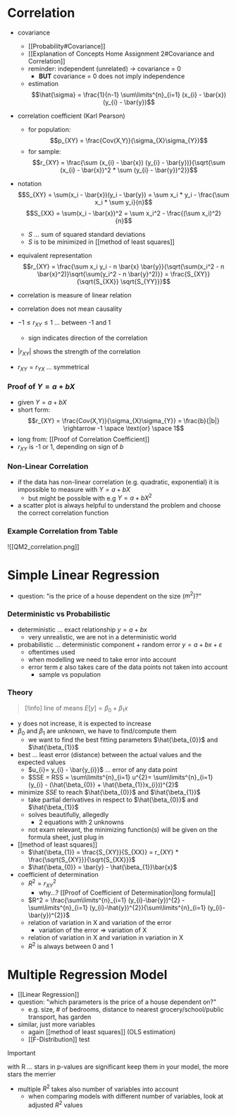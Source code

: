 # Correlation
- covariance
	- [[Probability#Covariance]]
	- [[Explanation of Concepts Home Assignment 2#Covariance and Correlation]]
	- reminder: independent (unrelated) -> covariance = 0
		- **BUT** covariance = 0 does not imply independence
	- estimation
$$\hat{\sigma} = \frac{1}{n-1} \sum\limits^{n}_{i=1} (x_{i} - \bar{x}) (y_{i} - \bar{y})$$
- correlation coefficient (Karl Pearson)
	- for population:
	$$p_{XY} = \frac{Cov(X,Y)}{\sigma_{X}\sigma_{Y}}$$
	- for sample:
		$$r_{XY} = \frac{\sum (x_{i} - \bar{x}) (y_{i} - \bar{y})}{\sqrt{\sum (x_{i} - \bar{x})^2 * \sum (y_{i} - \bar{y})^2}}$$
- notation
	$$S_{XY} = \sum(x_i - \bar{x})(y_i - \bar{y}) = \sum x_i * y_i - \frac{\sum x_i * \sum y_i}{n}$$
	$$S_{XX} = \sum(x_i - \bar{x})^2 = \sum x_i^2 - \frac{(\sum x_i)^2}{n}$$
	- $S$ ... sum of squared standard deviations
	- $S$ is to be minimized in [[method of least squares]]	
- equivalent representation
	$$r_{XY} = \frac{\sum x_i y_i - n \bar{x} \bar{y}}{\sqrt{\sum(x_i^2 - n \bar{x}^2)}\sqrt{\sum(y_i^2 - n \bar{y}^2)}} = \frac{S_{XY}}{\sqrt{S_{XX}} \sqrt{S_{YY}}}$$

- correlation is measure of linear relation
- correlation does not mean causality
- $-1 \leq r_{XY} \leq 1$ ... between -1 and 1
	- sign indicates direction of the correlation
- $|r_{XY}|$ shows the strength of the correlation
- $r_{XY} = r_{YX}$ ... symmetrical
### Proof of $Y = a + bX$
- given $Y = a+bX$
- short form:
$$r_{XY} = \frac{Cov(X,Y)}{\sigma_{X}\sigma_{Y}} = \frac{b}{|b|} \rightarrow -1 \space \text{or} \space 1$$
- long from: [[Proof of Correlation Coefficient]]
- $r_{XY}$ is -1 or 1, depending on sign of $b$
### Non-Linear Correlation
- if the data has non-linear correlation (e.g. quadratic, exponential) it is impossible to measure with $Y = a+bX$
	- but might be possible with e.g $Y=a+bX^2$
- a scatter plot is always helpful to understand the problem and choose the correct correlation function
### Example Correlation from Table
![[QM2_correlation.png]]
# Simple Linear Regression
- question: "is the price of a house dependent on the size ($m^2$)?"
### Deterministic vs Probabilistic
- deterministic ... exact relationship $y = a + bx$
	- very unrealistic, we are not in a deterministic world
- probabilistic ... deterministic component + random error $y = a + bx + \varepsilon$
	- oftentimes used
	- when modelling we need to take error into account
	- error term $\varepsilon$ also takes care of the data points not taken into account
		- sample vs population
### Theory
> [!info]
> line of means
> $E[y] = \beta_{0} + \beta_{1}x$
- y does not increase, it is expected to increase
- $\beta_{0}$ and $\beta_{1}$ are unknown, we have to find/compute them
	- we want to find the best fitting parameters $\hat{\beta_{0}}$ and $\hat{\beta_{1}}$
- best ... least error (distance) between the actual values and the expected values
	- $u_{i}= y_{i} - \bar{y_{i}}$ ... error of any data point
	- $SSE = RSS = \sum\limits^{n}_{i=1} u^{2}=  \sum\limits^{n}_{i=1} (y_{i} - (\hat{\beta_{0}} + \hat{\beta_{1}}x_{i}))^{2}$
- minimize $SSE$ to reach $\hat{\beta_{0}}$ and $\hat{\beta_{1}}$
	- take partial derivatives in respect to $\hat{\beta_{0}}$ and $\hat{\beta_{1}}$
	- solves beautifully, allegedly
		- 2 equations with 2 unknowns
	- not exam relevant, the minimizing function(s) will be given on the formula sheet, just plug in
- [[method of least squares]]
	- $\hat{\beta_{1}} = \frac{S_{XY}}{S_{XX}} = r_{XY} * \frac{\sqrt{S_{XY}}}{\sqrt{S_{XX}}}$
	- $\hat{\beta_{0}} = \bar{y} - \hat{\beta_{1}}\bar{x}$
- coefficient of determination
	- $R^{2} = r^{2}_{XY}$
		- why...? [[Proof of Coefficient of Determination|long formula]]
	- $R^2 = \frac{\sum\limits^{n}_{i=1} (y_{i}-\bar{y})^{2} - \sum\limits^{n}_{i=1} (y_{i}-\hat{y})^{2}}{\sum\limits^{n}_{i=1} (y_{i}-\bar{y})^{2}}$
	- relation of variation in X and variation of the error
		- variation of the error => variation of X
	- relation of variation in X and variation in variation in X
	- $R^{2}$ is always between 0 and 1
# Multiple Regression Model
- [[Linear Regression]]
- question: "which parameters is the price of a house dependent on?"
	- e.g. size, # of bedrooms, distance to nearest grocery/school/public transport, has garden
- similar, just more variables
	- again [[method of least squares]] (OLS estimation)
	- [[F-Distribution]] test
> [!important]
> with R ... stars in p-values are significant
> keep them in your model, the more stars the merrier
- multiple $R^2$ takes also number of variables into account
	- when comparing models with different number of variables, look at adjusted $R^2$ values